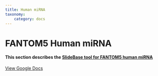 ```yaml
---
title: Human miRNA
taxonomy:
    category: docs
---
```



# FANTOM5 Human miRNA

#### This section describes the [SlideBase tool for FANTOM5 human miRNA](http://slidebase.binf.ku.dk/human_mirna) 


[View Google Docs](https://docs.google.com/document/d/1K16PTABsViYJUBLQDdx7HIeqoLlRLrZKyZmziFYWNwg/edit?usp=sharing)

